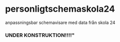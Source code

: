 # personligtschemaskola24
anpassningsbar schemavisare med data från skola 24
### UNDER KONSTRUKTION!!!!"
